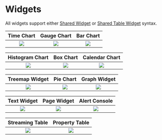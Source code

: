 # Widgets

All widgets support either [Shared Widget](./shared/README.md) or [Shared Table Widget](./shared-table/README.md) syntax.

Time Chart | Gauge Chart | Bar Chart
:--:|:--:|:--:
[![](./images/time-chart.png)](./time-chart/README.md) | [![](./images/gauge-chart.png)](./gauge-chart/README.md) | [![](./images/bar-chart.png)](./bar-chart/README.md)

Histogram Chart | Box Chart | Calendar Chart
:--:|:--:|:--:
[![](./images/histogram.png)](./histogram/README.md) | [![](./images/box-chart.png)](./box-chart/README.md) | [![](./images/calendar-chart.png)](./calendar-chart/README.md)

Treemap Widget | Pie Chart | Graph Widget
:--:|:--:|:--:
[![](./images/treemap-widget.png)](./treemap/README.md) | [![](./images/pie-chart.png)](./pie-chart/README.md) | [![](./images/graph.png)](./graph/README.md)

Text Widget | Page Widget | Alert Console
:--:|:--:|:--:
[![](./images/text-widget.png)](./text-widget/README.md) | [![](./images/page-widget.png)](./page-widget/README.md) | [![](./images/alert-console.png)](./alert-console/README.md)

Streaming Table | Property Table
:--:|:--:
[![](./images/streaming-table.png)](./streaming-table/README.md) | [![](./images/property-widget.png)](./property-table/README.md)